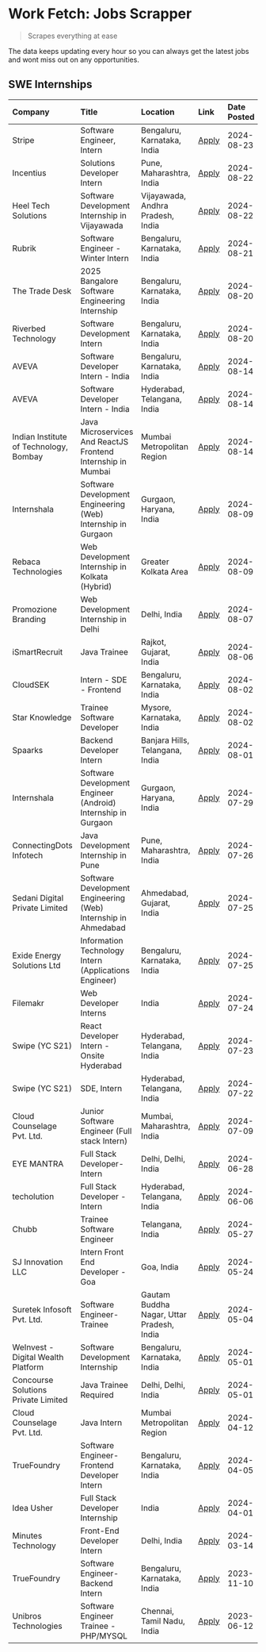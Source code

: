 # Work Fetch: Jobs Scrapper
> Scrapes everything at ease

The data keeps updating every hour so you can always get the latest jobs and wont miss out on any opportunities.

## SWE Internships
<!--START_SECTION:workfetch-->
| Company                                | Title                                                          | Location                                  | Link                                                                                                                                                                                                                                                                                                        | Date Posted   |
|:---------------------------------------|:---------------------------------------------------------------|:------------------------------------------|:------------------------------------------------------------------------------------------------------------------------------------------------------------------------------------------------------------------------------------------------------------------------------------------------------------|:--------------|
| Stripe                                 | Software Engineer, Intern                                      | Bengaluru, Karnataka, India               | [Apply](https://in.linkedin.com/jobs/view/software-engineer-intern-at-stripe-4008214242?position=6&pageNum=0&refId=AIFQnJT%2FKLRUE%2FcENGu3mg%3D%3D&trackingId=Gpp%2FMXGyakffgQ0hdHqm8g%3D%3D&trk=public_jobs_jserp-result_search-card)                                                                     | 2024-08-23    |
| Incentius                              | Solutions Developer Intern                                     | Pune, Maharashtra, India                  | [Apply](https://in.linkedin.com/jobs/view/solutions-developer-intern-at-incentius-4005695869?position=39&pageNum=0&refId=AIFQnJT%2FKLRUE%2FcENGu3mg%3D%3D&trackingId=eczBAKUYLB59S20ll%2BV7nA%3D%3D&trk=public_jobs_jserp-result_search-card)                                                               | 2024-08-22    |
| Heel Tech Solutions                    | Software Development Internship in Vijayawada                  | Vijayawada, Andhra Pradesh, India         | [Apply](https://in.linkedin.com/jobs/view/software-development-internship-in-vijayawada-at-heel-tech-solutions-4007906692?position=52&pageNum=0&refId=AIFQnJT%2FKLRUE%2FcENGu3mg%3D%3D&trackingId=%2BD%2Fo3288DUX73p8HQfHunw%3D%3D&trk=public_jobs_jserp-result_search-card)                                | 2024-08-22    |
| Rubrik                                 | Software Engineer - Winter Intern                              | Bengaluru, Karnataka, India               | [Apply](https://in.linkedin.com/jobs/view/software-engineer-winter-intern-at-rubrik-4006567784?position=22&pageNum=0&refId=AIFQnJT%2FKLRUE%2FcENGu3mg%3D%3D&trackingId=ZH6BtjBdImcDmTSTfNYCWg%3D%3D&trk=public_jobs_jserp-result_search-card)                                                               | 2024-08-21    |
| The Trade Desk                         | 2025 Bangalore Software Engineering Internship                 | Bengaluru, Karnataka, India               | [Apply](https://in.linkedin.com/jobs/view/2025-bangalore-software-engineering-internship-at-the-trade-desk-3987456531?position=9&pageNum=0&refId=AIFQnJT%2FKLRUE%2FcENGu3mg%3D%3D&trackingId=CbclZdRn2oIWmvE699YMcA%3D%3D&trk=public_jobs_jserp-result_search-card)                                         | 2024-08-20    |
| Riverbed Technology                    | Software Development Intern                                    | Bengaluru, Karnataka, India               | [Apply](https://in.linkedin.com/jobs/view/software-development-intern-at-riverbed-technology-4004467559?position=51&pageNum=0&refId=AIFQnJT%2FKLRUE%2FcENGu3mg%3D%3D&trackingId=Izqahw%2BTTElfyW3mUYqRZQ%3D%3D&trk=public_jobs_jserp-result_search-card)                                                    | 2024-08-20    |
| AVEVA                                  | Software Developer Intern - India                              | Bengaluru, Karnataka, India               | [Apply](https://in.linkedin.com/jobs/view/software-developer-intern-india-at-aveva-3998279987?position=10&pageNum=0&refId=AIFQnJT%2FKLRUE%2FcENGu3mg%3D%3D&trackingId=O8l2raCWGA1pFLppMmtOLw%3D%3D&trk=public_jobs_jserp-result_search-card)                                                                | 2024-08-14    |
| AVEVA                                  | Software Developer Intern - India                              | Hyderabad, Telangana, India               | [Apply](https://in.linkedin.com/jobs/view/software-developer-intern-india-at-aveva-3998281598?position=12&pageNum=0&refId=AIFQnJT%2FKLRUE%2FcENGu3mg%3D%3D&trackingId=SzdvI3XlhkVVFV6M8t%2Bs%2Bg%3D%3D&trk=public_jobs_jserp-result_search-card)                                                            | 2024-08-14    |
| Indian Institute of Technology, Bombay | Java Microservices And ReactJS Frontend Internship in Mumbai   | Mumbai Metropolitan Region                | [Apply](https://in.linkedin.com/jobs/view/java-microservices-and-reactjs-frontend-internship-in-mumbai-at-indian-institute-of-technology-bombay-4001737279?position=60&pageNum=0&refId=AIFQnJT%2FKLRUE%2FcENGu3mg%3D%3D&trackingId=Kkpw%2F2Qh1ok0STNHwjOgxA%3D%3D&trk=public_jobs_jserp-result_search-card) | 2024-08-14    |
| Internshala                            | Software Development Engineering (Web) Internship in Gurgaon   | Gurgaon, Haryana, India                   | [Apply](https://in.linkedin.com/jobs/view/software-development-engineering-web-internship-in-gurgaon-at-internshala-3997620471?position=3&pageNum=0&refId=AIFQnJT%2FKLRUE%2FcENGu3mg%3D%3D&trackingId=HxePDLkMlLAmvXqpcJn42Q%3D%3D&trk=public_jobs_jserp-result_search-card)                                | 2024-08-09    |
| Rebaca Technologies                    | Web Development Internship in Kolkata (Hybrid)                 | Greater Kolkata Area                      | [Apply](https://in.linkedin.com/jobs/view/web-development-internship-in-kolkata-hybrid-at-rebaca-technologies-3997621369?position=45&pageNum=0&refId=AIFQnJT%2FKLRUE%2FcENGu3mg%3D%3D&trackingId=5Ay5EoxWfB1lz4HIWiWrLw%3D%3D&trk=public_jobs_jserp-result_search-card)                                     | 2024-08-09    |
| Promozione Branding                    | Web Development Internship in Delhi                            | Delhi, India                              | [Apply](https://in.linkedin.com/jobs/view/web-development-internship-in-delhi-at-promozione-branding-3995559880?position=27&pageNum=0&refId=AIFQnJT%2FKLRUE%2FcENGu3mg%3D%3D&trackingId=b8a7LUBndjV4cLbrZ%2BtWjQ%3D%3D&trk=public_jobs_jserp-result_search-card)                                            | 2024-08-07    |
| iSmartRecruit                          | Java Trainee                                                   | Rajkot, Gujarat, India                    | [Apply](https://in.linkedin.com/jobs/view/java-trainee-at-ismartrecruit-3992301825?position=35&pageNum=0&refId=AIFQnJT%2FKLRUE%2FcENGu3mg%3D%3D&trackingId=OD%2BAUNk2iGvTYj42eWezTg%3D%3D&trk=public_jobs_jserp-result_search-card)                                                                         | 2024-08-06    |
| CloudSEK                               | Intern - SDE - Frontend                                        | Bengaluru, Karnataka, India               | [Apply](https://in.linkedin.com/jobs/view/intern-sde-frontend-at-cloudsek-3991574495?position=23&pageNum=0&refId=AIFQnJT%2FKLRUE%2FcENGu3mg%3D%3D&trackingId=6FCgCjAaxvgQz1w1vOqJtg%3D%3D&trk=public_jobs_jserp-result_search-card)                                                                         | 2024-08-02    |
| Star Knowledge                         | Trainee Software Developer                                     | Mysore, Karnataka, India                  | [Apply](https://in.linkedin.com/jobs/view/trainee-software-developer-at-star-knowledge-3991516161?position=58&pageNum=0&refId=AIFQnJT%2FKLRUE%2FcENGu3mg%3D%3D&trackingId=2LY5KqAjRCXrg5nFg1h6Ow%3D%3D&trk=public_jobs_jserp-result_search-card)                                                            | 2024-08-02    |
| Spaarks                                | Backend Developer Intern                                       | Banjara Hills, Telangana, India           | [Apply](https://in.linkedin.com/jobs/view/backend-developer-intern-at-spaarks-3990226465?position=29&pageNum=0&refId=AIFQnJT%2FKLRUE%2FcENGu3mg%3D%3D&trackingId=3gt9fQGgIQ2nNXkj2jFceQ%3D%3D&trk=public_jobs_jserp-result_search-card)                                                                     | 2024-08-01    |
| Internshala                            | Software Development Engineer (Android) Internship in Gurgaon  | Gurgaon, Haryana, India                   | [Apply](https://in.linkedin.com/jobs/view/software-development-engineer-android-internship-in-gurgaon-at-internshala-3987153031?position=47&pageNum=0&refId=AIFQnJT%2FKLRUE%2FcENGu3mg%3D%3D&trackingId=%2FEijTAdeB0sVrocYvgCLkg%3D%3D&trk=public_jobs_jserp-result_search-card)                            | 2024-07-29    |
| ConnectingDots Infotech                | Java Development Internship in Pune                            | Pune, Maharashtra, India                  | [Apply](https://in.linkedin.com/jobs/view/java-development-internship-in-pune-at-connectingdots-infotech-3983314097?position=38&pageNum=0&refId=AIFQnJT%2FKLRUE%2FcENGu3mg%3D%3D&trackingId=SVCma22pvkJjdWX4dzP1%2FQ%3D%3D&trk=public_jobs_jserp-result_search-card)                                        | 2024-07-26    |
| Sedani Digital Private Limited         | Software Development Engineering (Web) Internship in Ahmedabad | Ahmedabad, Gujarat, India                 | [Apply](https://in.linkedin.com/jobs/view/software-development-engineering-web-internship-in-ahmedabad-at-sedani-digital-private-limited-3985017980?position=17&pageNum=0&refId=AIFQnJT%2FKLRUE%2FcENGu3mg%3D%3D&trackingId=Xvfr4eADjcM8pl7xzo5OYQ%3D%3D&trk=public_jobs_jserp-result_search-card)          | 2024-07-25    |
| Exide Energy Solutions Ltd             | Information Technology Intern (Applications Engineer)          | Bengaluru, Karnataka, India               | [Apply](https://in.linkedin.com/jobs/view/information-technology-intern-applications-engineer-at-exide-energy-solutions-ltd-3984276607?position=37&pageNum=0&refId=AIFQnJT%2FKLRUE%2FcENGu3mg%3D%3D&trackingId=lKLfeBSUGY%2Bm6G%2FBJ9f2Fw%3D%3D&trk=public_jobs_jserp-result_search-card)                   | 2024-07-25    |
| Filemakr                               | Web Developer Interns                                          | India                                     | [Apply](https://in.linkedin.com/jobs/view/web-developer-interns-at-filemakr-3981227003?position=44&pageNum=0&refId=AIFQnJT%2FKLRUE%2FcENGu3mg%3D%3D&trackingId=shr06ViijV8JbN4oFcoJXA%3D%3D&trk=public_jobs_jserp-result_search-card)                                                                       | 2024-07-24    |
| Swipe (YC S21)                         | React Developer Intern - Onsite Hyderabad                      | Hyderabad, Telangana, India               | [Apply](https://in.linkedin.com/jobs/view/react-developer-intern-onsite-hyderabad-at-swipe-yc-s21-3981326010?position=42&pageNum=0&refId=AIFQnJT%2FKLRUE%2FcENGu3mg%3D%3D&trackingId=Tg3PcHIfHw33xouMpmwhXQ%3D%3D&trk=public_jobs_jserp-result_search-card)                                                 | 2024-07-23    |
| Swipe (YC S21)                         | SDE, Intern                                                    | Hyderabad, Telangana, India               | [Apply](https://in.linkedin.com/jobs/view/sde-intern-at-swipe-yc-s21-3980368092?position=57&pageNum=0&refId=AIFQnJT%2FKLRUE%2FcENGu3mg%3D%3D&trackingId=NdnRk6spLsRBganuWcgytg%3D%3D&trk=public_jobs_jserp-result_search-card)                                                                              | 2024-07-22    |
| Cloud Counselage Pvt. Ltd.             | Junior Software Engineer (Full stack Intern)                   | Mumbai, Maharashtra, India                | [Apply](https://in.linkedin.com/jobs/view/junior-software-engineer-full-stack-intern-at-cloud-counselage-pvt-ltd-3967725851?position=19&pageNum=0&refId=AIFQnJT%2FKLRUE%2FcENGu3mg%3D%3D&trackingId=0trr4FNfD4On6Cu42X0Pdw%3D%3D&trk=public_jobs_jserp-result_search-card)                                  | 2024-07-09    |
| EYE MANTRA                             | Full Stack Developer- Intern                                   | Delhi, Delhi, India                       | [Apply](https://in.linkedin.com/jobs/view/full-stack-developer-intern-at-eye-mantra-3960988037?position=54&pageNum=0&refId=AIFQnJT%2FKLRUE%2FcENGu3mg%3D%3D&trackingId=BykPEs7pvw5dikzUwckD6Q%3D%3D&trk=public_jobs_jserp-result_search-card)                                                               | 2024-06-28    |
| techolution                            | Full Stack Developer - Intern                                  | Hyderabad, Telangana, India               | [Apply](https://in.linkedin.com/jobs/view/full-stack-developer-intern-at-techolution-3947911862?position=59&pageNum=0&refId=AIFQnJT%2FKLRUE%2FcENGu3mg%3D%3D&trackingId=0V8h8Y9meUaBxL%2F0ba7ZNw%3D%3D&trk=public_jobs_jserp-result_search-card)                                                            | 2024-06-06    |
| Chubb                                  | Trainee Software Engineer                                      | Telangana, India                          | [Apply](https://in.linkedin.com/jobs/view/trainee-software-engineer-at-chubb-3955950075?position=33&pageNum=0&refId=AIFQnJT%2FKLRUE%2FcENGu3mg%3D%3D&trackingId=O2w%2FM%2FsRrtV6h71dLq%2FEEA%3D%3D&trk=public_jobs_jserp-result_search-card)                                                                | 2024-05-27    |
| SJ Innovation LLC                      | Intern Front End Developer - Goa                               | Goa, India                                | [Apply](https://in.linkedin.com/jobs/view/intern-front-end-developer-goa-at-sj-innovation-llc-3931678611?position=15&pageNum=0&refId=AIFQnJT%2FKLRUE%2FcENGu3mg%3D%3D&trackingId=V3S8hHdwG3UmNABMGsZPKg%3D%3D&trk=public_jobs_jserp-result_search-card)                                                     | 2024-05-24    |
| Suretek Infosoft Pvt. Ltd.             | Software Engineer-Trainee                                      | Gautam Buddha Nagar, Uttar Pradesh, India | [Apply](https://in.linkedin.com/jobs/view/software-engineer-trainee-at-suretek-infosoft-pvt-ltd-3916999948?position=46&pageNum=0&refId=AIFQnJT%2FKLRUE%2FcENGu3mg%3D%3D&trackingId=ok5oyY7QKQr6j%2FoZGzpWjQ%3D%3D&trk=public_jobs_jserp-result_search-card)                                                 | 2024-05-04    |
| WeInvest - Digital Wealth Platform     | Software Development Internship                                | Bengaluru, Karnataka, India               | [Apply](https://in.linkedin.com/jobs/view/software-development-internship-at-weinvest-digital-wealth-platform-3912867225?position=2&pageNum=0&refId=AIFQnJT%2FKLRUE%2FcENGu3mg%3D%3D&trackingId=M1iuvFkgpP5zw7c%2B6unD6w%3D%3D&trk=public_jobs_jserp-result_search-card)                                    | 2024-05-01    |
| Concourse Solutions Private Limited    | Java Trainee Required                                          | Delhi, Delhi, India                       | [Apply](https://in.linkedin.com/jobs/view/java-trainee-required-at-concourse-solutions-private-limited-3912869388?position=14&pageNum=0&refId=AIFQnJT%2FKLRUE%2FcENGu3mg%3D%3D&trackingId=xG0suF7PHVM46HI68JaHjg%3D%3D&trk=public_jobs_jserp-result_search-card)                                            | 2024-05-01    |
| Cloud Counselage Pvt. Ltd.             | Java Intern                                                    | Mumbai Metropolitan Region                | [Apply](https://in.linkedin.com/jobs/view/java-intern-at-cloud-counselage-pvt-ltd-3896025667?position=49&pageNum=0&refId=AIFQnJT%2FKLRUE%2FcENGu3mg%3D%3D&trackingId=CF4ipINWory2a%2FQAw077zA%3D%3D&trk=public_jobs_jserp-result_search-card)                                                               | 2024-04-12    |
| TrueFoundry                            | Software Engineer- Frontend Developer Intern                   | Bengaluru, Karnataka, India               | [Apply](https://in.linkedin.com/jobs/view/software-engineer-frontend-developer-intern-at-truefoundry-3887320206?position=32&pageNum=0&refId=AIFQnJT%2FKLRUE%2FcENGu3mg%3D%3D&trackingId=otnLM%2B%2FTCX4sGKHPuBSLEQ%3D%3D&trk=public_jobs_jserp-result_search-card)                                          | 2024-04-05    |
| Idea Usher                             | Full Stack Developer Internship                                | India                                     | [Apply](https://in.linkedin.com/jobs/view/full-stack-developer-internship-at-idea-usher-3879565540?position=30&pageNum=0&refId=AIFQnJT%2FKLRUE%2FcENGu3mg%3D%3D&trackingId=uOFOijMcImv19q1LraDeCQ%3D%3D&trk=public_jobs_jserp-result_search-card)                                                           | 2024-04-01    |
| Minutes Technology                     | Front-End Developer Intern                                     | Delhi, India                              | [Apply](https://in.linkedin.com/jobs/view/front-end-developer-intern-at-minutes-technology-3853712549?position=25&pageNum=0&refId=AIFQnJT%2FKLRUE%2FcENGu3mg%3D%3D&trackingId=ad769RMjZlz%2Bl8Kw4%2F8bqA%3D%3D&trk=public_jobs_jserp-result_search-card)                                                    | 2024-03-14    |
| TrueFoundry                            | Software Engineer-Backend Intern                               | Bengaluru, Karnataka, India               | [Apply](https://in.linkedin.com/jobs/view/software-engineer-backend-intern-at-truefoundry-3779508170?position=50&pageNum=0&refId=AIFQnJT%2FKLRUE%2FcENGu3mg%3D%3D&trackingId=xkp1HmBEXz0KDHpIWkCQrw%3D%3D&trk=public_jobs_jserp-result_search-card)                                                         | 2023-11-10    |
| Unibros Technologies                   | Software Engineer Trainee - PHP/MYSQL                          | Chennai, Tamil Nadu, India                | [Apply](https://in.linkedin.com/jobs/view/software-engineer-trainee-php-mysql-at-unibros-technologies-3656599241?position=55&pageNum=0&refId=AIFQnJT%2FKLRUE%2FcENGu3mg%3D%3D&trackingId=6%2FKqy94bho8j3z%2BwuMelEQ%3D%3D&trk=public_jobs_jserp-result_search-card)                                         | 2023-06-12    |
<!--END_SECTION:workfetch-->
